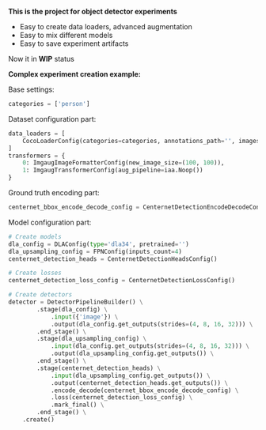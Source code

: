**This is the project for object detector experiments**

* Easy to create data loaders, advanced augmentation
* Easy to mix different models
* Easy to save experiment artifacts

Now it in **WIP** status

**Complex experiment creation example:**

Base settings:
```python
categories = ['person']
```

Dataset configuration part:
```python
data_loaders = [
    CocoLoaderConfig(categories=categories, annotations_path='', images_path='')
]
transformers = {
    0: ImgaugImageFormatterConfig(new_image_size=(100, 100)),
    1: ImgaugTransformerConfig(aug_pipeline=iaa.Noop())
}
```

Ground truth encoding part:
```python
centernet_bbox_encode_decode_config = CenternetDetectionEncodeDecodeConfig()
```

Model configuration part:
```python
# Create models
dla_config = DLAConfig(type='dla34', pretrained='')
dla_upsampling_config = FPNConfig(inputs_count=4)
centernet_detection_heads = CenternetDetectionHeadsConfig()

# Create losses
centernet_detection_loss_config = CenternetDetectionLossConfig()

# Create detectors
detector = DetectorPipelineBuilder() \
        .stage(dla_config) \
            .input({'image'}) \
            .output(dla_config.get_outputs(strides=(4, 8, 16, 32))) \
        .end_stage() \
        .stage(dla_upsampling_config) \
            .input(dla_config.get_outputs(strides=(4, 8, 16, 32))) \
            .output(dla_upsampling_config.get_outputs()) \
        .end_stage() \
        .stage(centernet_detection_heads) \
            .input(dla_upsampling_config.get_outputs()) \
            .output(centernet_detection_heads.get_outputs()) \
            .encode_decode(centernet_bbox_encode_decode_config) \
            .loss(centernet_detection_loss_config) \
            .mark_final() \
        .end_stage() \
    .create()
```